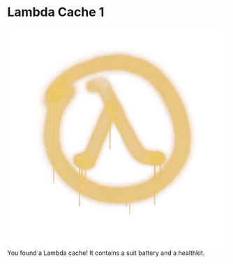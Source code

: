 # Lambda Cache 1
![lambda](assets/images/lambdacache.png)
<br>
You found a Lambda cache! It contains a suit battery and a healthkit.
